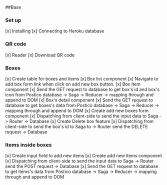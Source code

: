 
##Base
### Set up
[x] Installing
[x] Connecting to Heroku database

### QR code
[x] Reader 
[x] Download QR code

### Boxes 
[x] Create table for boxes and items
[x] Box list component
    [x] Navigate to add box form link when click on add new box button. 
    [x] Box Item component
        [x] Send the GET request to database to get box's id and box's icon from Postico database -> Saga -> Reducer -> mapping through and append to DOM
    [x] Box's detail component
        [x] Send the GET request to database to get boxes's data from Postico database -> Saga -> Reducer -> mapping through and append to DOM
[x] Create add new boxes form component
    [x] Dispatching from client-side to send the input data to Saga -> Router -> Database
[x] Create Delete box feature
    [x] Dispatching from client-side to send the box's id to Saga to -> Router send the DELETE request -> Database
### Items inside boxes
[x] Create input field to add new items 
[x] Create add new items component
    [x] Dispatching from client-side to send the input data to Saga -> Router send the POST request -> Database
    [x] Send the GET request to database to get items's data from Postico database -> Saga -> Reducer -> mapping through and append to DOM




